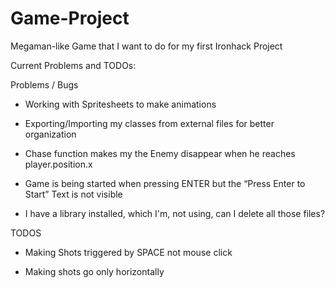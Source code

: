 # Game-Project
Megaman-like Game that I want to do for my first Ironhack Project

Current Problems and TODOs:


Problems / Bugs


- Working with Spritesheets to make animations

- Exporting/Importing my classes from external files for better organization

- Chase function makes my the Enemy disappear when he reaches player.position.x

- Game is being started when pressing ENTER but the “Press Enter to Start” Text is not visible

- I have a library installed, which I'm, not using, can I delete all those files?


TODOS


- Making Shots triggered by SPACE not mouse click

- Making shots go only horizontally
